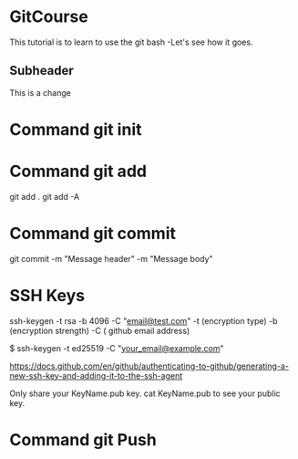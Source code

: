 # GitCourse
This tutorial is to learn to use the git bash
-Let's see how it goes.
## Subheader
This is a change
# Command git init

# Command git add
git add .
git add -A

# Command git commit
git commit -m "Message header" -m "Message body"

# SSH Keys
ssh-keygen -t rsa  -b 4096 -C "email@test.com"
-t (encryption type)
-b (encryption strength)
-C ( github email address)

$ ssh-keygen -t ed25519 -C "your_email@example.com"

https://docs.github.com/en/github/authenticating-to-github/generating-a-new-ssh-key-and-adding-it-to-the-ssh-agent

Only share your KeyName.pub key.
cat KeyName.pub to see your public key.

# Command git Push